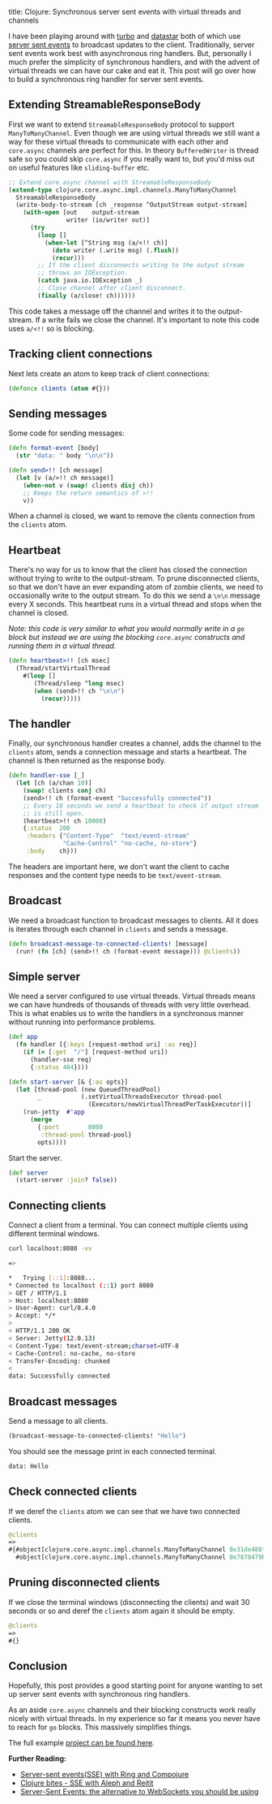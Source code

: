 title:  Clojure: Synchronous server sent events with virtual threads and channels

I have been playing around with [turbo](https://turbo.hotwired.dev/) and [datastar](https://data-star.dev/) both of which use [server sent events](https://developer.mozilla.org/en-US/docs/Web/API/Server-sent_events) to broadcast updates to the client. Traditionally, server sent events work best with asynchronous ring handlers. But, personally I much prefer the simplicity of synchronous handlers, and with the advent of virtual threads we can have our cake and eat it. This post will go over how to build a synchronous ring handler for server sent events.

## Extending StreamableResponseBody

First we want to extend `StreamableResponseBody` protocol to support `ManyToManyChannel`. Even though we are using virtual threads we still want a way for these virtual threads to communicate with each other and `core.async` channels are perfect for this. In theory `BufferedWriter` is thread safe so you could skip `core.async` if you really want to, but you'd miss out on useful features like `sliding-buffer` etc.

```clojure
;; Extend core.async channel with StreamableResponseBody
(extend-type clojure.core.async.impl.channels.ManyToManyChannel
  StreamableResponseBody
  (write-body-to-stream [ch _response ^OutputStream output-stream]
    (with-open [out    output-stream
                writer (io/writer out)]
      (try
        (loop []
          (when-let [^String msg (a/<!! ch)]
            (doto writer (.write msg) (.flush))
            (recur)))
        ;; If the client disconnects writing to the output stream
        ;; throws an IOException.
        (catch java.io.IOException _)
        ;; Close channel after client disconnect.
        (finally (a/close! ch))))))
```

This code takes a message off the channel and writes it to the output-stream. If a write fails we close the channel. It's important to note this code uses `a/<!!` so is blocking.

## Tracking client connections

Next lets create an atom to keep track of client connections:

```clojure
(defonce clients (atom #{}))
```

## Sending messages

Some code for sending messages:

```clojure
(defn format-event [body]
  (str "data: " body "\n\n"))

(defn send>!! [ch message]
  (let [v (a/>!! ch message)]
    (when-not v (swap! clients disj ch))
    ;; Keeps the return semantics of >!!
    v))
```

When a channel is closed, we want to remove the clients connection from the `clients` atom.

## Heartbeat

There's no way for us to know that the client has closed the connection without trying to write to the output-stream. To prune disconnected clients, so that we don't have an ever expanding atom of zombie clients, we need to occasionally write to the output stream. To do this we send  a `\n\n` message every X seconds. This heartbeat runs in a virtual thread and stops when the channel is closed. 

*Note: this code is very similar to what you would normally write in a `go` block but instead we are using the blocking `core.async` constructs and running them in a virtual thread.*

```clojure
(defn heartbeat>!! [ch msec]
  (Thread/startVirtualThread
    #(loop []
       (Thread/sleep ^long msec)
       (when (send>!! ch "\n\n")
         (recur)))))
```

## The handler

Finally, our synchronous handler creates a channel, adds the channel to the `clients` atom, sends a connection message and starts a heartbeat. The channel is then returned as the response body.

```clojure
(defn handler-sse [_]
  (let [ch (a/chan 10)]
    (swap! clients conj ch)
    (send>!! ch (format-event "Successfully connected"))
    ;; Every 10 seconds we send a heartbeat to check if output stream
    ;; is still open.
    (heartbeat>!! ch 10000)
    {:status  200
     :headers {"Content-Type"  "text/event-stream"
               "Cache-Control" "no-cache, no-store"}
     :body    ch}))
```

The headers are important here, we don't want the client to cache responses and the content type needs to be `text/event-stream`.

## Broadcast

We need a broadcast function to broadcast messages to clients. All it does is iterates through each channel in `clients` and sends a message.

```clojure
(defn broadcast-message-to-connected-clients! [message]
  (run! (fn [ch] (send>!! ch (format-event message))) @clients))
```

## Simple server

We need a server configured to use virtual threads. Virtual threads means we can have hundreds of thousands of threads with very little overhead. This is what enables us to write the handlers in a synchronous manner without running into performance problems.

```clojure
(def app
  (fn handler [{:keys [request-method uri] :as req}]
    (if (= [:get  "/"] [request-method uri])
      (handler-sse req)
      {:status 404})))

(defn start-server [& {:as opts}]
  (let [thread-pool (new QueuedThreadPool)
        _           (.setVirtualThreadsExecutor thread-pool
                      (Executors/newVirtualThreadPerTaskExecutor))]
    (run-jetty  #'app
      (merge
        {:port        8080
         :thread-pool thread-pool}
        opts))))
```

Start the server.

```clojure
(def server
  (start-server :join? false))
```

## Connecting clients

Connect a client from a terminal. You can connect multiple clients using different terminal windows.

```bash
curl localhost:8080 -vv

=>

*   Trying [::1]:8080...
* Connected to localhost (::1) port 8080
> GET / HTTP/1.1
> Host: localhost:8080
> User-Agent: curl/8.4.0
> Accept: */*
> 
< HTTP/1.1 200 OK
< Server: Jetty(12.0.13)
< Content-Type: text/event-stream;charset=UTF-8
< Cache-Control: no-cache, no-store
< Transfer-Encoding: chunked
< 
data: Successfully connected

```

## Broadcast  messages

Send a message to all clients.

```clojure
(broadcast-message-to-connected-clients! "Hello")
```

You should see the message print in each connected terminal.

```bash
data: Hello
```

## Check connected clients

If we deref the `clients` atom we can see that we have two connected clients.

```clojure
@clients
=>
#{#object[clojure.core.async.impl.channels.ManyToManyChannel 0x31de488f "clojure.core.async.impl.channels.ManyToManyChannel@31de488f"]
  #object[clojure.core.async.impl.channels.ManyToManyChannel 0x7870479b "clojure.core.async.impl.channels.ManyToManyChannel@7870479b"]}
```

## Pruning disconnected clients

If we close the terminal windows (disconnecting the clients) and wait 30 seconds or so and deref the `clients` atom again it should be empty.

```clojure
@clients
=>
#{}
```

## Conclusion

Hopefully, this post provides a good starting point for anyone wanting to set up server sent events with synchronous ring handlers. 

As an aside `core.async` channels and their blocking constructs work really nicely with virtual threads. In my experience so far it means you never have to reach for `go` blocks. This massively simplifies things.

The full example [project can be found here](https://github.com/andersmurphy/clj-cookbook/tree/master/server-sent-events/synchronous-handler-with-virtual-threads).

**Further Reading:**

- [Server-sent events(SSE) with Ring and Compojure](https://www.lucagrulla.com/posts/server-sent-events-with-ring-and-compojure/)
- [Clojure bites - SSE with Aleph and Reitit](https://fpsd.codes/blog/clojure-bites-sse/)
- [Server-Sent Events: the alternative to WebSockets you should be using](https://germano.dev/sse-websockets/)
